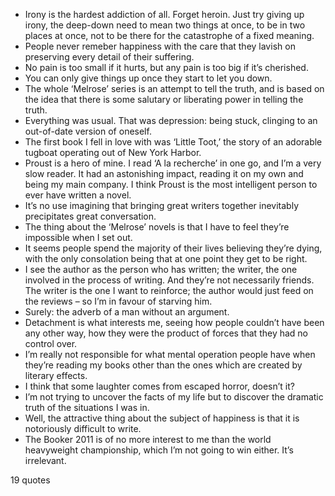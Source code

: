  - Irony is the hardest addiction of all. Forget heroin. Just try giving up irony, the deep-down need to mean two things at once, to be in two places at once, not to be there for the catastrophe of a fixed meaning.
 - People never remeber happiness with the care that they lavish on preserving every detail of their suffering.
 - No pain is too small if it hurts, but any pain is too big if it’s cherished.
 - You can only give things up once they start to let you down.
 - The whole ‘Melrose’ series is an attempt to tell the truth, and is based on the idea that there is some salutary or liberating power in telling the truth.
 - Everything was usual. That was depression: being stuck, clinging to an out-of-date version of oneself.
 - The first book I fell in love with was ‘Little Toot,’ the story of an adorable tugboat operating out of New York Harbor.
 - Proust is a hero of mine. I read ‘A la recherche’ in one go, and I’m a very slow reader. It had an astonishing impact, reading it on my own and being my main company. I think Proust is the most intelligent person to ever have written a novel.
 - It’s no use imagining that bringing great writers together inevitably precipitates great conversation.
 - The thing about the ‘Melrose’ novels is that I have to feel they’re impossible when I set out.
 - It seems people spend the majority of their lives believing they’re dying, with the only consolation being that at one point they get to be right.
 - I see the author as the person who has written; the writer, the one involved in the process of writing. And they’re not necessarily friends. The writer is the one I want to reinforce; the author would just feed on the reviews – so I’m in favour of starving him.
 - Surely: the adverb of a man without an argument.
 - Detachment is what interests me, seeing how people couldn’t have been any other way, how they were the product of forces that they had no control over.
 - I’m really not responsible for what mental operation people have when they’re reading my books other than the ones which are created by literary effects.
 - I think that some laughter comes from escaped horror, doesn’t it?
 - I’m not trying to uncover the facts of my life but to discover the dramatic truth of the situations I was in.
 - Well, the attractive thing about the subject of happiness is that it is notoriously difficult to write.
 - The Booker 2011 is of no more interest to me than the world heavyweight championship, which I’m not going to win either. It’s irrelevant.

19 quotes